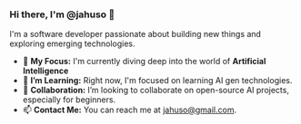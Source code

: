 ### Hi there, I'm @jahuso 👋

I'm a software developer passionate about building new things and exploring emerging technologies.

- 🔭 **My Focus:** I'm currently diving deep into the world of **Artificial Intelligence**
- 🌱 **I’m Learning:** Right now, I'm focused on learning AI gen technologies.
- 💞️ **Collaboration:** I’m looking to collaborate on open-source AI projects, especially for beginners.
- 📫 **Contact Me:** You can reach me at [jahuso@gmail.com](mailto:jahuso@gmail.com).
